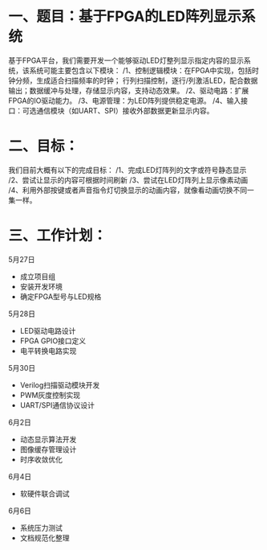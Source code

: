 # 一、题目：基于FPGA的LED阵列显示系统

基于FPGA平台，我们需要开发一个能够驱动LED灯整列显示指定内容的显示系统，该系统可能主要包含以下模块：
/1、控制逻辑模块：在FPGA中实现，包括时钟分频，生成适合扫描频率的时钟；
行列扫描控制，逐行/列激活LED，配合数据输出；数据缓冲与处理，存储显示内容，支持动态效果。
/2、驱动电路：扩展FPGA的IO驱动能力。
/3、电源管理：为LED阵列提供稳定电源。
/4、输入接口：可选通信模块（如UART、SPI）接收外部数据更新显示内容。

# 二、目标：

我们目前大概有以下的完成目标：
/1、完成LED灯阵列的文字或符号静态显示
/2、尝试让显示的内容可根据时间刷新
/3、尝试在LED灯阵列上显示像素动画
/4、利用外部按键或者声音指令灯切换显示的动画内容，就像看动画切换不同一集一样。

# 三、工作计划：

5月27日	
- 成立项目组
- 安装开发环境
- 确定FPGA型号与LED规格

5月28日	
- LED驱动电路设计
- FPGA GPIO接口定义
- 电平转换电路实现

5月30日	
- Verilog扫描驱动模块开发
- PWM灰度控制实现
- UART/SPI通信协议设计

6月2日	
- 动态显示算法开发
- 图像缓存管理设计
- 时序收敛优化

6月4日	
- 软硬件联合调试

6月6日	
- 系统压力测试
- 文档规范化整理
